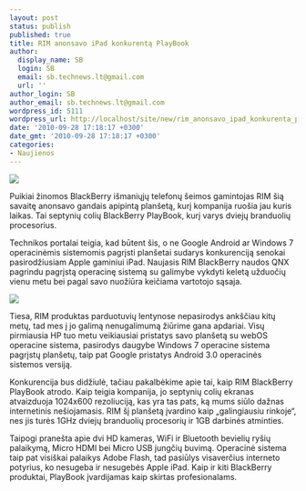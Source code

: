 ```yaml
---
layout: post
status: publish
published: true
title: RIM anonsavo iPad konkurentą PlayBook
author:
  display_name: SB
  login: SB
  email: sb.technews.lt@gmail.com
  url: ''
author_login: SB
author_email: sb.technews.lt@gmail.com
wordpress_id: 5111
wordpress_url: http://localhost/site/new/rim_anonsavo_ipad_konkurenta_playbook/
date: '2010-09-28 17:18:17 +0300'
date_gmt: '2010-09-28 17:18:17 +0300'
categories:
- Naujienos
---
```

<div class="imgright"><img src="http://www.ipix.lt/images/61612391.jpg"  /></div>
<p>Puikiai žinomos BlackBerry išmaniųjų telefonų šeimos gamintojas RIM šią savaitę anonsavo gandais apipintą planšetą, kurį kompanija ruošia jau kuris laikas. Tai septynių colių BlackBerry PlayBook, kurį varys dviejų branduolių procesorius.</p>
<p>Technikos portalai teigia, kad būtent šis, o ne Google Android ar Windows 7 operacinėmis sistemomis pagrįsti planšetai sudarys konkurenciją senokai pasirodžiusiam Apple gaminiui iPad. Naujasis RIM BlackBerry naudos QNX pagrindu pagrįstą operacinę sistemą su galimybe vykdyti keletą užduočių vienu metu bei pagal savo nuožiūra keičiama vartotojo sąsaja.</p>
<p><img src="http://www.ipix.lt/images/59832657.jpg" /></p>
<p>Tiesa, RIM produktas parduotuvių lentynose nepasirodys ankščiau kitų metų, tad mes į jo galimą nenugalimumą žiūrime gana apdariai. Visų pirmiausia HP tuo metu veikiausiai pristatys savo planšetą su webOS operacine sistema, pasirodys daugybe Windows 7 operacine sistema pagrįstų planšetų, taip pat Google pristatys Android 3.0 operacinės sistemos versiją.</p>
<p>Konkurencija bus didžiulė, tačiau pakalbėkime apie tai, kaip RIM BlackBerry PlayBook atrodo. Kaip teigia kompanija, jo septynių colių ekranas atvaizduoja 1024x600 rezoliuciją, kas yra tas pats, ką mums siūlo dažnas internetinis nešiojamasis. RIM šį planšetą įvardino kaip „galingiausiu rinkoje“, nes jis turės 1GHz dviejų branduolių procesorių ir 1GB darbinės atminties.</p>
<p>Taipogi pranešta apie dvi HD kameras, WiFi ir Bluetooth bevielių ryšių palaikymą, Micro HDMI bei Micro USB jungčių buvimą. Operacinė sistema taip pat visiškai palaikys Adobe Flash, tad pasiūlys visaverčius interneto potyrius, ko nesugeba ir nesugebės Apple iPad. Kaip ir kiti BlackBerry produktai, PlayBook įvardijamas kaip skirtas profesionalams.<br /></p>
